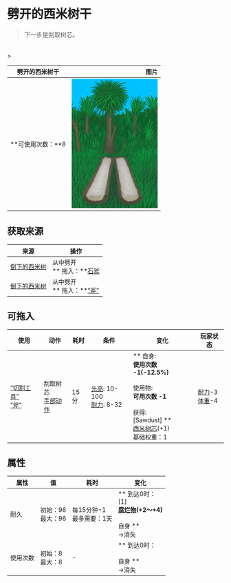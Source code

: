 # 劈开的西米树干  
> 下一步是刮取树芯。  
<br>  
>   
  
  劈开的西米树干  |   图片   
 ----  |  ----:   
 **可使用次数：**8  |  <img decoding="async" src="Sprite/SagoPalmSplit.png" href="a.md" style="max-width:300px;max-height:300px;">   
  
## 获取来源  
来源  |  操作  
----  |  ----  
[倒下的西米树](SagoPalmFelled.md)  |  从中劈开<br>** 拖入：**[石斧](StoneAxe.md)  
[倒下的西米树](SagoPalmFelled.md)  |  从中劈开<br>** 拖入：**[“斧”](tag_Axe.md)  
## 可拖入  
使用  |  动作  |  耗时  |  条件  |  变化  |  玩家状态  
----  |  ----  |  ----  |  ----  |  ----  |  ----  
[“切割工具”](tag_Cutter.md)<br>[“斧”](tag_Axe.md)  |  刮取树芯<br>[手部动作](HandAction.md)  |  15分  |  [光亮](Light.md): 10-100<br>[耐力](Stamina.md): 8-32  |  ** 自身: **<br>使用次数  -1(-12.5%)<br><br>** 使用物: **<br>可用次数  -1<br><br>** 获得: **<br>** [Sawdust]  **<br>  [西米树芯](SagoSawdust.md)(+1)<br>基础权重：1  |  [耐力](Stamina.md)-3<br>[体重](Weight.md)-4  
## 属性   
属性  |  值  |  耗时  |  变化  
----  |  ----  |  ----  |  ----  
耐久  |  初始：96<br>最大：96  |  每15分钟-1<br>最多需要：1天  |  ** 到达0时： **<br>** [1]  **<br>  [腐烂物](RottenRemains.md)(+2～+4)<br><br>** 自身 **<br>→消失  
使用次数  |  初始：8<br>最大：8  |  -  |  ** 到达0时： **<br><br>** 自身 **<br>→消失  


<script>document.title="劈开的西米树干 - 卡牌生存百科 Card Survival Wiki";</script>